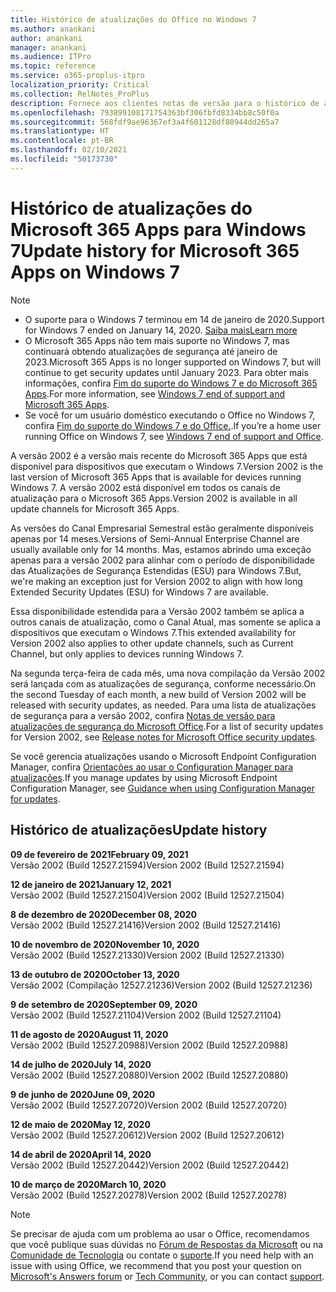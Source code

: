 ```yaml
---
title: Histórico de atualizações do Office no Windows 7
ms.author: anankani
author: anankani
manager: anankani
ms.audience: ITPro
ms.topic: reference
ms.service: o365-proplus-itpro
localization_priority: Critical
ms.collection: RelNotes_ProPlus
description: Fornece aos clientes notas de versão para o histórico de atualizações do Microsoft 365 Apps para Windows 7
ms.openlocfilehash: 793899108171754363bf306fbfd8334bb8c50f0a
ms.sourcegitcommit: 568fdf9ae96367ef3a4f601128df80944dd265a7
ms.translationtype: HT
ms.contentlocale: pt-BR
ms.lasthandoff: 02/10/2021
ms.locfileid: "50173730"
---
```

# <a name="update-history-for-microsoft-365-apps-on-windows-7"></a><span data-ttu-id="879ec-103">Histórico de atualizações do Microsoft 365 Apps para Windows 7</span><span class="sxs-lookup"><span data-stu-id="879ec-103">Update history for Microsoft 365 Apps on Windows 7</span></span> 

 > [!NOTE]
>
>- <span data-ttu-id="879ec-104">O suporte para o Windows 7 terminou em 14 de janeiro de 2020.</span><span class="sxs-lookup"><span data-stu-id="879ec-104">Support for Windows 7 ended on January 14, 2020.</span></span> [<span data-ttu-id="879ec-105">Saiba mais</span><span class="sxs-lookup"><span data-stu-id="879ec-105">Learn more</span></span>](https://www.microsoft.com/microsoft-365/windows/end-of-windows-7-support)
>- <span data-ttu-id="879ec-106">O Microsoft 365 Apps não tem mais suporte no Windows 7, mas continuará obtendo atualizações de segurança até janeiro de 2023.</span><span class="sxs-lookup"><span data-stu-id="879ec-106">Microsoft 365 Apps is no longer supported on Windows 7, but will continue to get security updates until January 2023.</span></span> <span data-ttu-id="879ec-107">Para obter mais informações, confira [Fim do suporte do Windows 7 e do Microsoft 365 Apps](https://docs.microsoft.com/DeployOffice/endofsupport/windows-7-support).</span><span class="sxs-lookup"><span data-stu-id="879ec-107">For more information, see [Windows 7 end of support and Microsoft 365 Apps](https://docs.microsoft.com/DeployOffice/endofsupport/windows-7-support).</span></span>
>- <span data-ttu-id="879ec-108">Se você for um usuário doméstico executando o Office no Windows 7, confira [Fim do suporte do Windows 7 e do Office.](https://support.microsoft.com/office/78f20fab-b57b-44d7-8368-06a8493f3cb9).</span><span class="sxs-lookup"><span data-stu-id="879ec-108">If you’re a home user running Office on Windows 7, see [Windows 7 end of support and Office](https://support.microsoft.com/office/78f20fab-b57b-44d7-8368-06a8493f3cb9).</span></span>

<span data-ttu-id="879ec-109">A versão 2002 é a versão mais recente do Microsoft 365 Apps que está disponível para dispositivos que executam o Windows 7.</span><span class="sxs-lookup"><span data-stu-id="879ec-109">Version 2002 is the last version of Microsoft 365 Apps that is available for devices running Windows 7.</span></span> <span data-ttu-id="879ec-110">A versão 2002 está disponível em todos os canais de atualização para o Microsoft 365 Apps.</span><span class="sxs-lookup"><span data-stu-id="879ec-110">Version 2002 is available in all update channels for Microsoft 365 Apps.</span></span>

<span data-ttu-id="879ec-111">As versões do Canal Empresarial Semestral estão geralmente disponíveis apenas por 14 meses.</span><span class="sxs-lookup"><span data-stu-id="879ec-111">Versions of Semi-Annual Enterprise Channel are usually available only for 14 months.</span></span> <span data-ttu-id="879ec-112">Mas, estamos abrindo uma exceção apenas para a versão 2002 para alinhar com o período de disponibilidade das Atualizações de Segurança Estendidas (ESU) para Windows 7.</span><span class="sxs-lookup"><span data-stu-id="879ec-112">But, we're making an exception just for Version 2002 to align with how long Extended Security Updates (ESU) for Windows 7 are available.</span></span>

<span data-ttu-id="879ec-113">Essa disponibilidade estendida para a Versão 2002 também se aplica a outros canais de atualização, como o Canal Atual, mas somente se aplica a dispositivos que executam o Windows 7.</span><span class="sxs-lookup"><span data-stu-id="879ec-113">This extended availability for Version 2002 also applies to other update channels, such as Current Channel, but only applies to devices running Windows 7.</span></span>

<span data-ttu-id="879ec-114">Na segunda terça-feira de cada mês, uma nova compilação da Versão 2002 será lançada com as atualizações de segurança, conforme necessário.</span><span class="sxs-lookup"><span data-stu-id="879ec-114">On the second Tuesday of each month, a new build of Version 2002 will be released with security updates, as needed.</span></span> <span data-ttu-id="879ec-115">Para uma lista de atualizações de segurança para a versão 2002, confira [Notas de versão para atualizações de segurança do Microsoft Office](microsoft365-apps-security-updates.md).</span><span class="sxs-lookup"><span data-stu-id="879ec-115">For a list of security updates for Version 2002, see [Release notes for Microsoft Office security updates](microsoft365-apps-security-updates.md).</span></span>

<span data-ttu-id="879ec-116">Se você gerencia atualizações usando o Microsoft Endpoint Configuration Manager, confira [Orientações ao usar o Configuration Manager para atualizações](https://docs.microsoft.com/deployoffice/endofsupport/windows-7-support#guidance-when-using-configuration-manager-for-updates).</span><span class="sxs-lookup"><span data-stu-id="879ec-116">If you manage updates by using Microsoft Endpoint Configuration Manager, see [Guidance when using Configuration Manager for updates](https://docs.microsoft.com/deployoffice/endofsupport/windows-7-support#guidance-when-using-configuration-manager-for-updates).</span></span>


## <a name="update-history"></a><span data-ttu-id="879ec-117">Histórico de atualizações</span><span class="sxs-lookup"><span data-stu-id="879ec-117">Update history</span></span>

[//]: # (NÃO REMOVA)

<span data-ttu-id="879ec-119">**09 de fevereiro de 2021**</span><span class="sxs-lookup"><span data-stu-id="879ec-119">**February 09, 2021**</span></span><br/>
<span data-ttu-id="879ec-120">Versão 2002 (Build 12527.21594)</span><span class="sxs-lookup"><span data-stu-id="879ec-120">Version 2002 (Build 12527.21594)</span></span><br/>

<span data-ttu-id="879ec-121">**12 de janeiro de 2021**</span><span class="sxs-lookup"><span data-stu-id="879ec-121">**January 12, 2021**</span></span><br/>
<span data-ttu-id="879ec-122">Versão 2002 (Build 12527.21504)</span><span class="sxs-lookup"><span data-stu-id="879ec-122">Version 2002 (Build 12527.21504)</span></span><br/>

<span data-ttu-id="879ec-123">**8 de dezembro de 2020**</span><span class="sxs-lookup"><span data-stu-id="879ec-123">**December 08, 2020**</span></span><br/>
<span data-ttu-id="879ec-124">Versão 2002 (Build 12527.21416)</span><span class="sxs-lookup"><span data-stu-id="879ec-124">Version 2002 (Build 12527.21416)</span></span><br/>

<span data-ttu-id="879ec-125">**10 de novembro de 2020**</span><span class="sxs-lookup"><span data-stu-id="879ec-125">**November 10, 2020**</span></span><br/>
<span data-ttu-id="879ec-126">Versão 2002 (Build 12527.21330)</span><span class="sxs-lookup"><span data-stu-id="879ec-126">Version 2002 (Build 12527.21330)</span></span><br/>

<span data-ttu-id="879ec-127">**13 de outubro de 2020**</span><span class="sxs-lookup"><span data-stu-id="879ec-127">**October 13, 2020**</span></span><br/>
<span data-ttu-id="879ec-128">Versão 2002 (Compilação 12527.21236)</span><span class="sxs-lookup"><span data-stu-id="879ec-128">Version 2002 (Build 12527.21236)</span></span><br/>

<span data-ttu-id="879ec-129">**9 de setembro de 2020**</span><span class="sxs-lookup"><span data-stu-id="879ec-129">**September 09, 2020**</span></span><br/>
<span data-ttu-id="879ec-130">Versão 2002 (Build 12527.21104)</span><span class="sxs-lookup"><span data-stu-id="879ec-130">Version 2002 (Build 12527.21104)</span></span><br/>

<span data-ttu-id="879ec-131">**11 de agosto de 2020**</span><span class="sxs-lookup"><span data-stu-id="879ec-131">**August 11, 2020**</span></span><br/>
<span data-ttu-id="879ec-132">Versão 2002 (Build 12527.20988)</span><span class="sxs-lookup"><span data-stu-id="879ec-132">Version 2002 (Build 12527.20988)</span></span><br/>

<span data-ttu-id="879ec-133">**14 de julho de 2020**</span><span class="sxs-lookup"><span data-stu-id="879ec-133">**July 14, 2020**</span></span><br/>
<span data-ttu-id="879ec-134">Versão 2002 (Build 12527.20880)</span><span class="sxs-lookup"><span data-stu-id="879ec-134">Version 2002 (Build 12527.20880)</span></span><br/>

<span data-ttu-id="879ec-135">**9 de junho de 2020**</span><span class="sxs-lookup"><span data-stu-id="879ec-135">**June 09, 2020**</span></span><br/>
<span data-ttu-id="879ec-136">Versão 2002 (Build 12527.20720)</span><span class="sxs-lookup"><span data-stu-id="879ec-136">Version 2002 (Build 12527.20720)</span></span><br/>

<span data-ttu-id="879ec-137">**12 de maio de 2020**</span><span class="sxs-lookup"><span data-stu-id="879ec-137">**May 12, 2020**</span></span><br/>
<span data-ttu-id="879ec-138">Versão 2002 (Build 12527.20612)</span><span class="sxs-lookup"><span data-stu-id="879ec-138">Version 2002 (Build 12527.20612)</span></span><br/>

<span data-ttu-id="879ec-139">**14 de abril de 2020**</span><span class="sxs-lookup"><span data-stu-id="879ec-139">**April 14, 2020**</span></span><br/>
<span data-ttu-id="879ec-140">Versão 2002 (Build 12527.20442)</span><span class="sxs-lookup"><span data-stu-id="879ec-140">Version 2002 (Build 12527.20442)</span></span><br/>

<span data-ttu-id="879ec-141">**10 de março de 2020**</span><span class="sxs-lookup"><span data-stu-id="879ec-141">**March 10, 2020**</span></span><br/>
<span data-ttu-id="879ec-142">Versão 2002 (Build 12527.20278)</span><span class="sxs-lookup"><span data-stu-id="879ec-142">Version 2002 (Build 12527.20278)</span></span><br/>




> [!NOTE]
> <span data-ttu-id="879ec-143">Se precisar de ajuda com um problema ao usar o Office, recomendamos que você publique suas dúvidas no [Fórum de Respostas da Microsoft](https://answers.microsoft.com/) ou na [Comunidade de Tecnologia](https://techcommunity.microsoft.com/) ou contate o [suporte](https://support.microsoft.com/contactus).</span><span class="sxs-lookup"><span data-stu-id="879ec-143">If you need help with an issue with using Office, we recommend that you post your question on [Microsoft's Answers forum](https://answers.microsoft.com/) or [Tech Community](https://techcommunity.microsoft.com/), or you can contact [support](https://support.microsoft.com/contactus).</span></span>
